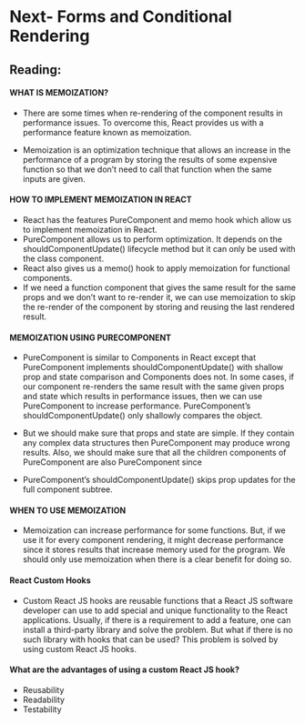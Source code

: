 # Next- Forms and Conditional Rendering 

## Reading:
#### WHAT IS MEMOIZATION?
- There are some times when re-rendering of the component results in performance issues. To overcome this, React provides us with a performance feature known as memoization.

- Memoization is an optimization technique that allows an increase in the performance of a program by storing the results of some expensive function so that we don’t need to call that function when the same inputs are given.

#### HOW TO IMPLEMENT MEMOIZATION IN REACT
- React has the features PureComponent and memo hook which allow us to implement memoization in React.
- PureComponent allows us to perform optimization. It depends on the shouldComponentUpdate() lifecycle method but it can only be used with the class component.
- React also gives us a memo() hook to apply memoization for functional components.
- If we need a function component that gives the same result for the same props and we don’t want to re-render it, we can use memoization to skip the re-render of the component by storing and reusing the last rendered result.

#### MEMOIZATION USING PURECOMPONENT
- PureComponent is similar to Components in React except that PureComponent implements shouldComponentUpdate() with shallow prop and state comparison and Components does not.
In some cases, if our component re-renders the same result with the same given props and state which results in performance issues, then we can use PureComponent to increase performance. PureComponent’s shouldComponentUpdate() only shallowly compares the object.
- But we should make sure that props and state are simple. If they contain any complex data structures then PureComponent may produce wrong results. Also, we should make sure that all the children components of PureComponent are also PureComponent since 

- PureComponent’s shouldComponentUpdate() skips prop updates for the full component subtree.

#### WHEN TO USE MEMOIZATION
- Memoization can increase performance for some functions. But, if we use it for every component rendering, it might decrease performance since it stores results that increase memory used for the program. We should only use memoization when there is a clear benefit for doing so.

#### React Custom Hooks
- Custom React JS hooks are reusable functions that a React JS software developer can use to add special and unique functionality to the React applications. Usually, if there is a requirement to add a feature, one can install a third-party library and solve the problem. But what if there is no such library with hooks that can be used? This problem is solved by using custom React JS hooks.

#### What are the advantages of using a custom React JS hook?
- Reusability
- Readability
- Testability
